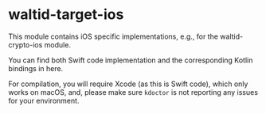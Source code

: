 # waltid-target-ios

This module contains iOS specific implementations, e.g., for the waltid-crypto-ios module.

You can find both Swift code implementation and the corresponding Kotlin bindings in here.

For compilation, you will require Xcode (as this is Swift code), which only works on macOS, and, please make sure `kdoctor` is not reporting any issues for your environment.
